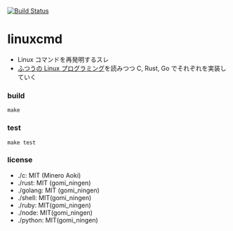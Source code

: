 [![Build Status](https://travis-ci.org/53ningen/linuxcmd.svg?branch=master)](https://travis-ci.org/53ningen/linuxcmd)

linuxcmd
===

* Linux コマンドを再発明するスレ
* [ふつうの Linux プログラミング](https://github.com/aamine/stdlinux2-source)を読みつつ C, Rust, Go でそれぞれを実装していく

### build

```
make
```

### test

```
make test
```

### license

* ./c: MIT (Minero Aoki)
* ./rust: MIT (gomi_ningen)
* ./golang: MIT (gomi_ningen)
* ./shell: MIT(gomi_ningen)
* ./ruby: MIT(gomi_ningen)
* ./node: MIT(gomi_ningen)
* ./python: MIT(gomi_ningen)

